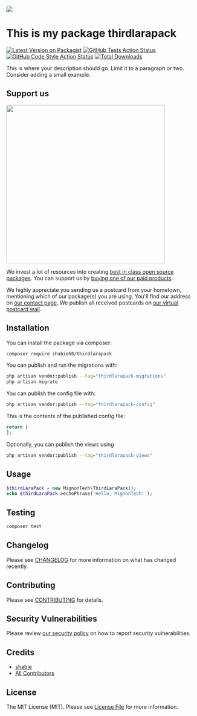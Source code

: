 
[<img src="https://github-ads.s3.eu-central-1.amazonaws.com/support-ukraine.svg?t=1" />](https://supportukrainenow.org)

# This is my package thirdlarapack

[![Latest Version on Packagist](https://img.shields.io/packagist/v/shabie68/thirdlarapack.svg?style=flat-square)](https://packagist.org/packages/shabie68/thirdlarapack)
[![GitHub Tests Action Status](https://img.shields.io/github/workflow/status/shabie68/thirdlarapack/run-tests?label=tests)](https://github.com/shabie68/thirdlarapack/actions?query=workflow%3Arun-tests+branch%3Amain)
[![GitHub Code Style Action Status](https://img.shields.io/github/workflow/status/shabie68/thirdlarapack/Check%20&%20fix%20styling?label=code%20style)](https://github.com/shabie68/thirdlarapack/actions?query=workflow%3A"Check+%26+fix+styling"+branch%3Amain)
[![Total Downloads](https://img.shields.io/packagist/dt/shabie68/thirdlarapack.svg?style=flat-square)](https://packagist.org/packages/shabie68/thirdlarapack)

This is where your description should go. Limit it to a paragraph or two. Consider adding a small example.

## Support us

[<img src="https://github-ads.s3.eu-central-1.amazonaws.com/ThirdLaraPack.jpg?t=1" width="419px" />](https://spatie.be/github-ad-click/ThirdLaraPack)

We invest a lot of resources into creating [best in class open source packages](https://spatie.be/open-source). You can support us by [buying one of our paid products](https://spatie.be/open-source/support-us).

We highly appreciate you sending us a postcard from your hometown, mentioning which of our package(s) you are using. You'll find our address on [our contact page](https://spatie.be/about-us). We publish all received postcards on [our virtual postcard wall](https://spatie.be/open-source/postcards).

## Installation

You can install the package via composer:

```bash
composer require shabie68/thirdlarapack
```

You can publish and run the migrations with:

```bash
php artisan vendor:publish --tag="thirdlarapack-migrations"
php artisan migrate
```

You can publish the config file with:

```bash
php artisan vendor:publish --tag="thirdlarapack-config"
```

This is the contents of the published config file:

```php
return [
];
```

Optionally, you can publish the views using

```bash
php artisan vendor:publish --tag="thirdlarapack-views"
```

## Usage

```php
$thirdLaraPack = new MignonTech\ThirdLaraPack();
echo $thirdLaraPack->echoPhrase('Hello, MignonTech!');
```

## Testing

```bash
composer test
```

## Changelog

Please see [CHANGELOG](CHANGELOG.md) for more information on what has changed recently.

## Contributing

Please see [CONTRIBUTING](https://github.com/spatie/.github/blob/main/CONTRIBUTING.md) for details.

## Security Vulnerabilities

Please review [our security policy](../../security/policy) on how to report security vulnerabilities.

## Credits

- [shabie](https://github.com/shabie68)
- [All Contributors](../../contributors)

## License

The MIT License (MIT). Please see [License File](LICENSE.md) for more information.
